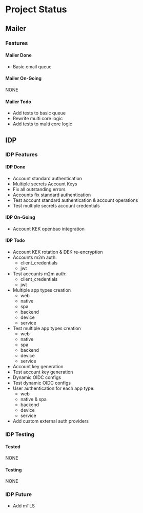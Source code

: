 # Project Status

## Mailer

### Features

#### Mailer Done

- Basic email queue

#### Mailer On-Going

NONE

#### Mailer Todo

- Add tests to basic queue
- Rewrite multi core logic
- Add tests to multi core logic

## IDP

### IDP Features

#### IDP Done

- Account standard authentication
- Multiple secrets Account Keys
- Fix all outstanding errors
- Accounts fix standard authentication
- Test account standard authentication & account operations
- Test multiple secrets account credentials

#### IDP On-Going

- Account KEK openbao integration

#### IDP Todo

- Account KEK rotation & DEK re-encryption
- Accounts m2m auth:
  - client_credentials
  - jwt
- Test accounts m2m auth:
  - client_credentials
  - jwt
- Multiple app types creation
  - web
  - native
  - spa
  - backend
  - device
  - service
- Test multiple app types creation
  - web
  - native
  - spa
  - backend
  - device
  - service
- Account key generation
- Test account key generation
- Dynamic OIDC configs
- Test dynamic OIDC configs
- User authentication for each app type:
  - web
  - native & spa
  - backend
  - device
  - service
- Add custom external auth providers

### IDP Testing

#### Tested

NONE

#### Testing

NONE

### IDP Future

- Add mTLS
